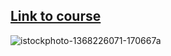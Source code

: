 ## <a href="https://www.youtube.com/watch?v=3fUbBnN_H2c">Link to course</a>


![istockphoto-1368226071-170667a](https://user-images.githubusercontent.com/37808891/187994939-dbb4515f-a034-4165-a3b5-81bee6d3016e.jpg)
